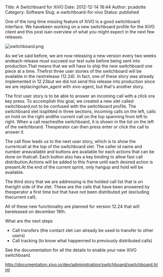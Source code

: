 Title: A Switchboard for XiVO
Date: 2012-12-14 18:44
Author: pcadotte
Category: Software
Slug: a-switchboard-for-xivo
Status: published

One of the long time missing feature of XiVO is a good switchboard
interface. We havebeen working on a new switchboard profile for the XiVO
client and this post isan overview of what you might expect in the next
few releases.

![switchboard.png](/images/blog/.switchboard_m.jpg "switchboard.png, déc. 2012")

As we've said before, we are now releasing a new version every two weeks
andeach release must succeed our test suite before being sent into
production.That means that we will have to ship the new switchboard one
piece at a time. Thefirst three user stories of the switchboard will be
available in the nextrelease (12.24). In fact, one of these story was
already implemented in 12.23but we did not send this release into
production since we are replacingchan\_agent with xivo-agent, but that's
another story.

The first user story is to be able to answer an incoming call with a
click ora key press. To accomplish this goal, we created a new xlet
called switchboard,not to be confused with the switchboard profile. The
switchboard xlet issplitted in three sections, incoming calls on the
left, calls on hold on the right andthe current call on the top spanning
from left to right. When a call reachesthe switchboard, it is shown in
the list on the left of the switchboard. Theoperator can then press
enter or click the call to answer it.

The call flow leads us to the next user story, which is to show the
currentcall at the top of the switchboard xlet. The caller id name and
number areavailable and buttons are available for each actions that can
be done on thatcall. Each button also has a key binding to allow fast
call distribution.Actions will be added to this frame until each desired
action is present.At the end of the current sprint, only hangup and hold
will be available.

The third story that we are addressing is the holded call list that is
on theright side of the xlet. These are the calls that have been
answered by theoperator a first time but that have not been distributed
yet (excluding thecurrent call).

All of these new functinnality are planned for version 12.24 that will
bereleased on december 19th.

What are the next steps

-   Call transfers (the contact xlet can already be used to transfer to
    other users)
-   Call tracking (to know what happenned to previously
    distributed calls)

See the documentation for all the details to enable your new XiVO
switchboard.

<http://documentation.xivo.io/dev/administration/switchboard/switchboard.html>

</p>

